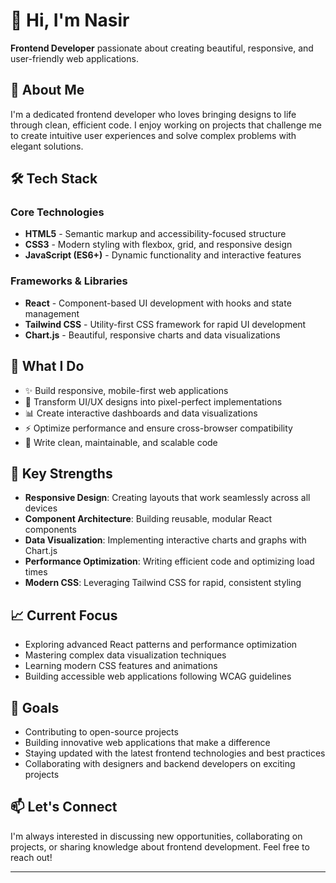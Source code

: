 # 👋 Hi, I'm Nasir

**Frontend Developer** passionate about creating beautiful, responsive, and user-friendly web applications.

## 🚀 About Me

I'm a dedicated frontend developer who loves bringing designs to life through clean, efficient code. I enjoy working on projects that challenge me to create intuitive user experiences and solve complex problems with elegant solutions.

## 🛠️ Tech Stack

### Core Technologies
- **HTML5** - Semantic markup and accessibility-focused structure
- **CSS3** - Modern styling with flexbox, grid, and responsive design
- **JavaScript (ES6+)** - Dynamic functionality and interactive features

### Frameworks & Libraries
- **React** - Component-based UI development with hooks and state management
- **Tailwind CSS** - Utility-first CSS framework for rapid UI development
- **Chart.js** - Beautiful, responsive charts and data visualizations

## 💼 What I Do

- ✨ Build responsive, mobile-first web applications
- 🎨 Transform UI/UX designs into pixel-perfect implementations
- 📊 Create interactive dashboards and data visualizations
- ⚡ Optimize performance and ensure cross-browser compatibility
- 🔧 Write clean, maintainable, and scalable code

## 🌟 Key Strengths

- **Responsive Design**: Creating layouts that work seamlessly across all devices
- **Component Architecture**: Building reusable, modular React components
- **Data Visualization**: Implementing interactive charts and graphs with Chart.js
- **Performance Optimization**: Writing efficient code and optimizing load times
- **Modern CSS**: Leveraging Tailwind CSS for rapid, consistent styling

## 📈 Current Focus

- Exploring advanced React patterns and performance optimization
- Mastering complex data visualization techniques
- Learning modern CSS features and animations
- Building accessible web applications following WCAG guidelines

## 🎯 Goals

- Contributing to open-source projects
- Building innovative web applications that make a difference
- Staying updated with the latest frontend technologies and best practices
- Collaborating with designers and backend developers on exciting projects

## 📫 Let's Connect

I'm always interested in discussing new opportunities, collaborating on projects, or sharing knowledge about frontend development. Feel free to reach out!

---


